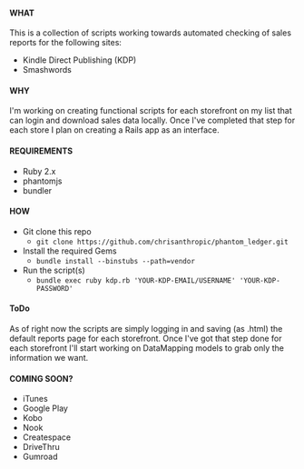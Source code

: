 #### WHAT
This is a collection of scripts working towards automated checking of sales reports for the following sites:
- Kindle Direct Publishing (KDP)
- Smashwords

#### WHY
I'm working on creating functional scripts for each storefront on my list that can login and download sales data locally. Once I've completed that step for each store I plan on creating a Rails app as an interface.

#### REQUIREMENTS
- Ruby 2.x
- phantomjs
- bundler

#### HOW
- Git clone this repo
  - `git clone https://github.com/chrisanthropic/phantom_ledger.git`
- Install the required Gems
  - `bundle install --binstubs --path=vendor`
- Run the script(s)
  - `bundle exec ruby kdp.rb 'YOUR-KDP-EMAIL/USERNAME' 'YOUR-KDP-PASSWORD'`

#### ToDo
As of right now the scripts are simply logging in and saving (as .html) the default reports page for each storefront. Once I've got that step done for each storefront I'll start working on DataMapping models to grab only the information we want.

#### COMING SOON?
- iTunes
- Google Play 
- Kobo
- Nook
- Createspace
- DriveThru
- Gumroad

